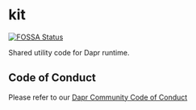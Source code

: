 # kit

[![FOSSA Status](https://app.fossa.com/api/projects/custom%2B162%2Fgithub.com%2Fdapr%2Fkit.svg?type=shield)](https://app.fossa.com/projects/custom%2B162%2Fgithub.com%2Fdapr%2Fkit?ref=badge_shield)

Shared utility code for Dapr runtime.


## Code of Conduct

Please refer to our [Dapr Community Code of Conduct](https://github.com/dapr/community/blob/master/CODE-OF-CONDUCT.md)

